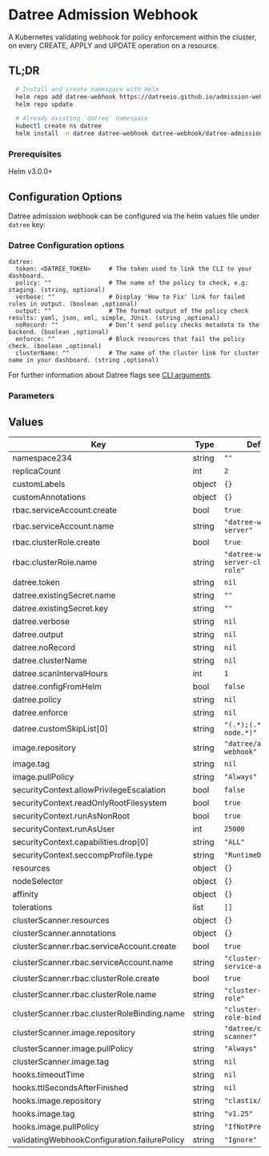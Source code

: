 # Datree Admission Webhook

A Kubernetes validating webhook for policy enforcement within the cluster, on every CREATE, APPLY and UPDATE operation
on a resource.

## TL;DR

```bash
  # Install and create namespace with Helm
  helm repo add datree-webhook https://datreeio.github.io/admission-webhook-datree/
  helm repo update

  # Already existing `datree` namespace
  kubectl create ns datree
  helm install -n datree datree-webhook datree-webhook/datree-admission-webhook --set datree.token=<DATREE_TOKEN>
```

### Prerequisites

Helm v3.0.0+

## Configuration Options

Datree admission webhook can be configured via the helm values file under `datree` key:

### Datree Configuration options

```
datree:
  token: <DATREE_TOKEN>     # The token used to link the CLI to your dashboard.
  policy: ""                # The name of the policy to check, e.g: staging. (string, optional)
  verbose: ""               # Display 'How to Fix' link for failed rules in output. (boolean ,optional)
  output: ""                # The format output of the policy check results: yaml, json, xml, simple, JUnit. (string ,optional)
  noRecord: ""              # Don’t send policy checks metadata to the backend. (boolean ,optional)
  enforce: ""               # Block resources that fail the policy check. (boolean ,optional)
  clusterName: ""           # The name of the cluster link for cluster name in your dashboard. (string ,optional)
```

For further information about Datree flags see [CLI arguments](https://hub.datree.io/setup/cli-arguments).

### Parameters

## Values

| Key | Type | Default | Description |
|-----|------|---------|-------------|
| namespace234 | string | `""` |  |
| replicaCount | int | `2` |  |
| customLabels | object | `{}` |  |
| customAnnotations | object | `{}` |  |
| rbac.serviceAccount.create | bool | `true` |  |
| rbac.serviceAccount.name | string | `"datree-webhook-server"` |  |
| rbac.clusterRole.create | bool | `true` |  |
| rbac.clusterRole.name | string | `"datree-webhook-server-cluster-role"` |  |
| datree.token | string | `nil` |  |
| datree.existingSecret.name | string | `""` |  |
| datree.existingSecret.key | string | `""` |  |
| datree.verbose | string | `nil` |  |
| datree.output | string | `nil` |  |
| datree.noRecord | string | `nil` |  |
| datree.clusterName | string | `nil` |  |
| datree.scanIntervalHours | int | `1` |  |
| datree.configFromHelm | bool | `false` |  |
| datree.policy | string | `nil` |  |
| datree.enforce | string | `nil` |  |
| datree.customSkipList[0] | string | `"(.*);(.*);(^aws-node.*)"` |  |
| image.repository | string | `"datree/admission-webhook"` |  |
| image.tag | string | `nil` |  |
| image.pullPolicy | string | `"Always"` |  |
| securityContext.allowPrivilegeEscalation | bool | `false` |  |
| securityContext.readOnlyRootFilesystem | bool | `true` |  |
| securityContext.runAsNonRoot | bool | `true` |  |
| securityContext.runAsUser | int | `25000` |  |
| securityContext.capabilities.drop[0] | string | `"ALL"` |  |
| securityContext.seccompProfile.type | string | `"RuntimeDefault"` |  |
| resources | object | `{}` |  |
| nodeSelector | object | `{}` |  |
| affinity | object | `{}` |  |
| tolerations | list | `[]` |  |
| clusterScanner.resources | object | `{}` |  |
| clusterScanner.annotations | object | `{}` |  |
| clusterScanner.rbac.serviceAccount.create | bool | `true` |  |
| clusterScanner.rbac.serviceAccount.name | string | `"cluster-scanner-service-account"` |  |
| clusterScanner.rbac.clusterRole.create | bool | `true` |  |
| clusterScanner.rbac.clusterRole.name | string | `"cluster-scanner-role"` |  |
| clusterScanner.rbac.clusterRoleBinding.name | string | `"cluster-scanner-role-binding"` |  |
| clusterScanner.image.repository | string | `"datree/cluster-scanner"` |  |
| clusterScanner.image.pullPolicy | string | `"Always"` |  |
| clusterScanner.image.tag | string | `nil` |  |
| hooks.timeoutTime | string | `nil` |  |
| hooks.ttlSecondsAfterFinished | string | `nil` |  |
| hooks.image.repository | string | `"clastix/kubectl"` |  |
| hooks.image.tag | string | `"v1.25"` |  |
| hooks.image.pullPolicy | string | `"IfNotPresent"` |  |
| validatingWebhookConfiguration.failurePolicy | string | `"Ignore"` |  |
